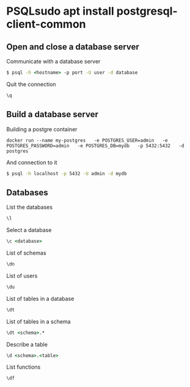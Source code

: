 # PSQLsudo apt install postgresql-client-common

## Open and close a database server

Communicate with a database server

```cmd
$ psql -h <hostname> -p port -U user -d database
```

Quit the connection
```cmd
\q
```


## Build a database server

Building a postgre container
```
docker run --name my-postgres   -e POSTGRES_USER=admin   -e POSTGRES_PASSWORD=admin   -e POSTGRES_DB=mydb   -p 5432:5432   -d postgres
```

And connection to it
```cmd
$ psql -h localhost -p 5432 -U admin -d mydb
```

## Databases

List the databases
```cmd
\l
```

Select a database
```cmd
\c <database>
```

List of schemas
```cmd
\dn
```

List of users
```cmd
\du
```

List of tables in a database
```cmd
\dt
```

List of tables in a schema
```cmd
\dt <schema>.*
```

Describe a table
```cmd
\d <schema>.<table>
```

List functions
```cmd
\df
```


